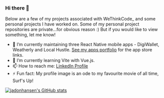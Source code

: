 ### Hi there 👋

Below are a few of my projects associated with WeThinkCode_ and some personal projects I have worked on.
Some of my personal project repositories are private...for obvious reason :) But if you would like to view something, let me know!

- 🔭 I’m currently maintaining three React Native mobile apps - DigiWallet, Weatherly and Local Hustle. [See my apps portfolio](https://apps.jadonhansen.com/) for the app store links.
- 🌱 I’m currently learning Vite with Vue.js.
- 📫 How to reach me: [LinkedIn Profile](https://www.linkedin.com/in/jadon-hansen-879358193/)
- ⚡ Fun fact: My profile image is an ode to my favourite movie of all time, Surf's Up!

[![jadonhansen's GitHub stats](https://github-readme-stats.vercel.app/api?username=jadonhansen)](https://github.com/anuraghazra/github-readme-stats)

<!--
**jadonhansen/jadonhansen** is a ✨ _special_ ✨ repository because its `README.md` (this file) appears on your GitHub profile.

Here are some ideas to get you started:

- 🔭 I’m currently working on ...
- 🌱 I’m currently learning ...
- 👯 I’m looking to collaborate on ...
- 🤔 I’m looking for help with ...
- 💬 Ask me about ...
- 📫 How to reach me: ...
- 😄 Pronouns: ...
- ⚡ Fun fact: ...
-->
